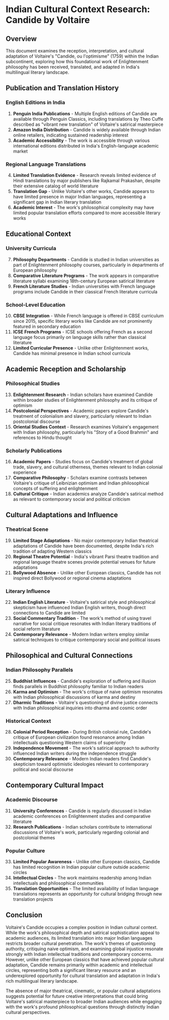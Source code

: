 # Indian Cultural Context Research: Candide by Voltaire

## Overview
This document examines the reception, interpretation, and cultural adaptation of Voltaire's "Candide, ou l'optimisme" (1759) within the Indian subcontinent, exploring how this foundational work of Enlightenment philosophy has been received, translated, and adapted in India's multilingual literary landscape.

## Publication and Translation History

### English Editions in India
1. **Penguin India Publications** - Multiple English editions of Candide are available through Penguin Classics, including translations by Theo Cuffe described as "vibrant new translation" of Voltaire's satirical masterpiece
2. **Amazon India Distribution** - Candide is widely available through Indian online retailers, indicating sustained readership interest
3. **Academic Accessibility** - The work is accessible through various international editions distributed in India's English-language academic market

### Regional Language Translations
4. **Limited Translation Evidence** - Research reveals limited evidence of Hindi translations by major publishers like Rajkamal Prakashan, despite their extensive catalog of world literature
5. **Translation Gap** - Unlike Voltaire's other works, Candide appears to have limited presence in major Indian languages, representing a significant gap in Indian literary translation
6. **Academic Interest** - The work's philosophical complexity may have limited popular translation efforts compared to more accessible literary works

## Educational Context

### University Curricula
7. **Philosophy Departments** - Candide is studied in Indian universities as part of Enlightenment philosophy courses, particularly in departments of European philosophy
8. **Comparative Literature Programs** - The work appears in comparative literature syllabi examining 18th-century European satirical literature
9. **French Literature Studies** - Indian universities with French language programs include Candide in their classical French literature curricula

### School-Level Education
10. **CBSE Integration** - While French language is offered in CBSE curriculum since 2015, specific literary works like Candide are not prominently featured in secondary education
11. **ICSE French Programs** - ICSE schools offering French as a second language focus primarily on language skills rather than classical literature
12. **Limited Curricular Presence** - Unlike other Enlightenment works, Candide has minimal presence in Indian school curricula

## Academic Reception and Scholarship

### Philosophical Studies
13. **Enlightenment Research** - Indian scholars have examined Candide within broader studies of Enlightenment philosophy and its critique of optimism
14. **Postcolonial Perspectives** - Academic papers explore Candide's treatment of colonialism and slavery, particularly relevant to Indian postcolonial discourse
15. **Oriental Studies Context** - Research examines Voltaire's engagement with Indian philosophy, particularly his "Story of a Good Brahmin" and references to Hindu thought

### Scholarly Publications
16. **Academic Papers** - Studies focus on Candide's treatment of global trade, slavery, and cultural otherness, themes relevant to Indian colonial experience
17. **Comparative Philosophy** - Scholars examine contrasts between Voltaire's critique of Leibnizian optimism and Indian philosophical concepts of suffering and enlightenment
18. **Cultural Critique** - Indian academics analyze Candide's satirical method as relevant to contemporary social and political criticism

## Cultural Adaptations and Influence

### Theatrical Scene
19. **Limited Stage Adaptations** - No major contemporary Indian theatrical adaptations of Candide have been documented, despite India's rich tradition of adapting Western classics
20. **Regional Theatre Potential** - India's vibrant Parsi theatre tradition and regional language theatre scenes provide potential venues for future adaptations
21. **Bollywood Absence** - Unlike other European classics, Candide has not inspired direct Bollywood or regional cinema adaptations

### Literary Influence
22. **Indian English Literature** - Voltaire's satirical style and philosophical skepticism have influenced Indian English writers, though direct connections to Candide are limited
23. **Social Commentary Tradition** - The work's method of using travel narrative for social critique resonates with Indian literary traditions of social reform literature
24. **Contemporary Relevance** - Modern Indian writers employ similar satirical techniques to critique contemporary social and political issues

## Philosophical and Cultural Connections

### Indian Philosophy Parallels
25. **Buddhist Influences** - Candide's exploration of suffering and illusion finds parallels in Buddhist philosophy familiar to Indian readers
26. **Karma and Optimism** - The work's critique of naive optimism resonates with Indian philosophical discussions of karma and destiny
27. **Dharmic Traditions** - Voltaire's questioning of divine justice connects with Indian philosophical inquiries into dharma and cosmic order

### Historical Context
28. **Colonial Period Reception** - During British colonial rule, Candide's critique of European civilization found resonance among Indian intellectuals questioning Western claims of superiority
29. **Independence Movement** - The work's satirical approach to authority influenced Indian writers during the independence struggle
30. **Contemporary Relevance** - Modern Indian readers find Candide's skepticism toward optimistic ideologies relevant to contemporary political and social discourse

## Contemporary Cultural Impact

### Academic Discourse
31. **University Conferences** - Candide is regularly discussed in Indian academic conferences on Enlightenment studies and comparative literature
32. **Research Publications** - Indian scholars contribute to international discussions of Voltaire's work, particularly regarding colonial and postcolonial themes

### Popular Culture
33. **Limited Popular Awareness** - Unlike other European classics, Candide has limited recognition in Indian popular culture outside academic circles
34. **Intellectual Circles** - The work maintains readership among Indian intellectuals and philosophical communities
35. **Translation Opportunities** - The limited availability of Indian language translations represents an opportunity for cultural bridging through new translation projects

## Conclusion

Voltaire's Candide occupies a complex position in Indian cultural context. While the work's philosophical depth and satirical sophistication appeal to academic audiences, its limited translation into major Indian languages restricts broader cultural penetration. The work's themes of questioning authority, critiquing naive optimism, and examining global injustice resonate strongly with Indian intellectual traditions and contemporary concerns. However, unlike other European classics that have achieved popular cultural adaptation, Candide remains primarily within academic and intellectual circles, representing both a significant literary resource and an underexplored opportunity for cultural translation and adaptation in India's rich multilingual literary landscape.

The absence of major theatrical, cinematic, or popular cultural adaptations suggests potential for future creative interpretations that could bring Voltaire's satirical masterpiece to broader Indian audiences while engaging with the work's profound philosophical questions through distinctly Indian cultural perspectives.